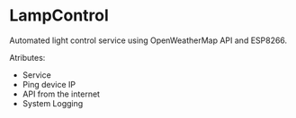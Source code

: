 # LampControl
Automated light control service using OpenWeatherMap API and ESP8266.

Atributes:
- Service
- Ping device IP
- API from the internet
- System Logging
